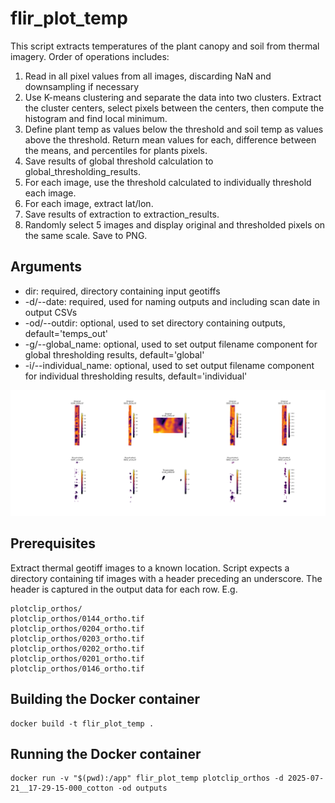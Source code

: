 # flir_plot_temp
This script extracts temperatures of the plant canopy and soil from thermal imagery. Order of operations includes:
1. Read in all pixel values from all images, discarding NaN and downsampling if necessary
2. Use K-means clustering and separate the data into two clusters. Extract the cluster centers, select pixels between the centers, then compute the histogram and find local minimum.
3. Define plant temp as values below the threshold and soil temp as values above the threshold. Return mean values for each, difference between the means, and percentiles for plants pixels.
4. Save results of global threshold calculation to global_thresholding_results.
5. For each image, use the threshold calculated to individually threshold each image.
6. For each image, extract lat/lon.
7. Save results of extraction to extraction_results.
8. Randomly select 5 images and display original and thresholded pixels on the same scale. Save to PNG.

## Arguments
* dir: required, directory containing input geotiffs
* -d/--date: required, used for naming outputs and including scan date in output CSVs
* -od/--outdir: optional, used to set directory containing outputs, default='temps_out'
* -g/--global_name: optional, used to set output filename component for global thresholding results, default='global'
* -i/--individual_name: optional, used to set output filename component for individual thresholding results, default='individual'

![Sample thresholding](/sample_thresholded_comparison_images.png)

## Prerequisites
Extract thermal geotiff images to a known location. Script expects a directory containing tif images with a header preceding an underscore. The header is captured in the output data for each row.
E.g.
```
plotclip_orthos/
plotclip_orthos/0144_ortho.tif
plotclip_orthos/0204_ortho.tif
plotclip_orthos/0203_ortho.tif
plotclip_orthos/0202_ortho.tif
plotclip_orthos/0201_ortho.tif
plotclip_orthos/0146_ortho.tif
```

## Building the Docker container
```
docker build -t flir_plot_temp .
```

## Running the Docker container
```
docker run -v "$(pwd):/app" flir_plot_temp plotclip_orthos -d 2025-07-21__17-29-15-000_cotton -od outputs
```

